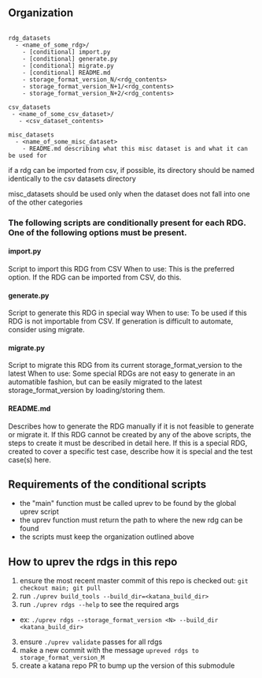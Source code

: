 
## Organization
```

rdg_datasets
  - <name_of_some_rdg>/
    - [conditional] import.py
    - [conditional] generate.py
    - [conditional] migrate.py
    - [conditional] README.md
    - storage_format_version_N/<rdg_contents>
    - storage_format_version_N+1/<rdg_contents>
    - storage_format_version_N+2/<rdg_contents>
    
csv_datasets
 - <name_of_some_csv_dataset>/
   - <csv_dataset_contents>
  
misc_datasets
  - <name_of_some_misc_dataset>
    - README.md describing what this misc dataset is and what it can be used for
```

if a rdg can be imported from csv, if possible, its directory should be named identically to the csv datasets directory


misc_datasets should be used only when the dataset does not fall into one of the other categories

### The following scripts are conditionally present for each RDG. One of the following options must be present.
#### import.py
Script to import this RDG from CSV
When to use:
This is the preferred option. If the RDG can be imported from CSV, do this.
#### generate.py
Script to generate this RDG in special way
When to use:
To be used if this RDG is not importable from CSV. If generation is difficult to automate, consider using migrate. 
#### migrate.py
Script to migrate this RDG from its current storage_format_version to the latest
When to use:
Some special RDGs are not easy to generate in an automatible fashion, but can be easily migrated to the latest storage_format_version by loading/storing them. 
#### README.md
Describes how to generate the RDG manually if it is not feasible to generate or migrate it.
If this RDG cannot be created by any of the above scripts, the steps to create it must be described in detail here.
If this is a special RDG, created to cover a specific test case, describe how it is special and the test case(s) here. 


## Requirements of the conditional scripts
- the "main" function must be called uprev to be found by the global uprev script
- the uprev function must return the path to where the new rdg can be found
- the scripts must keep the organization outlined above


## How to uprev the rdgs in this repo
1) ensure the most recent master commit of this repo is checked out: `git checkout main; git pull`
2) run `./uprev build_tools --build_dir=<katana_build_dir>`
2) run `./uprev rdgs --help` to see the required args
 - ex: `./uprev rdgs --storage_format_version <N> --build_dir <katana_build_dir>`
3) ensure `./uprev validate` passes for all rdgs
4) make a new commit with the message `upreved rdgs to storage_format_version_M`
5) create a katana repo PR to bump up the version of this submodule
